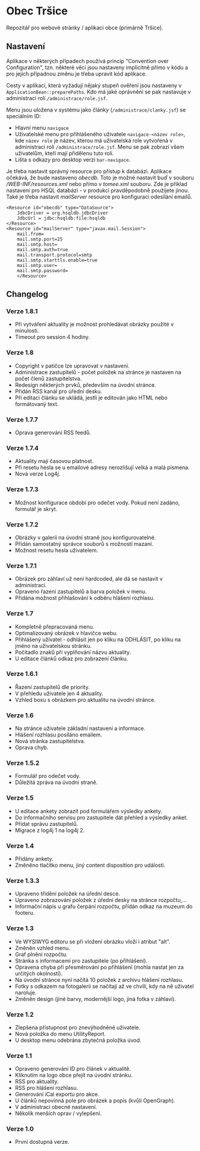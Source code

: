 # Obec Tršice
Repozitář pro webové stránky / aplikaci obce (primárně Tršice).

## Nastavení

Aplikace v některých případech používá princip "Convention over Configuration", tzn. některé věci jsou nastaveny implicitně přímo v kódu a pro jejich případnou změnu je třeba upravit kód aplikace.

Cesty v aplikaci, která vyžadují nějaký stupeň ověření jsou nastaveny v `ApplicationBean::preparePaths`. Kdo má jaké oprávnění se pak nastavuje v administraci rolí `/administrace/role.jsf`.

Menu jsou uložena v systému jako články (`/administrace/clanky.jsf`) se speciálním ID:

* Hlavní menu `navigace`
* Uživatelské menu pro přihlášeného uživatele `navigace-<název role>`, kde `název role` je název, kterou má uživatelská role vytvořená v administraci rolí `/administrace/role.jsf`. Menu se pak zobrazí všem uživatelům, kteří mají přidělenu tuto roli.
* Lišta s odkazy pro desktop verzi `bar-navigace`.

Je třeba nastavit správný resource pro přístup k databázi. Aplikace očekává, že bude nastaveno _obecdb_. Toto je možné nastavit buď v souboru _/WEB-INF/resources.xml_ nebo přímo v _tomee.xml_ souboru. Zde je příklad nastavení pro HSQL databázi - v produkci pravděpodobně použijete jinou. 
Také je třeba nastavit _mailServer_ resource pro konfiguraci odesílání emailů.

```
<Resource id="obecdb" type="DataSource">
    JdbcDriver = org.hsqldb.jdbcDriver
    JdbcUrl = jdbc:hsqldb:file:hsqldb
</Resource>
<Resource id="mailServer" type="javax.mail.Session">
    mail.from=
    mail.smtp.port=25
    mail.smtp.host=
    mail.smtp.auth=true
    mail.transport.protocol=smtp
    mail.smtp.starttls.enable=true
    mail.smtp.user=
    mail.smtp.password=
	</Resource>
```

## Changelog

### Verze 1.8.1

* Při vytváření aktuality je možnost prohledávat obrázky použité v minulosti.
* Timeout pro session 4 hodiny.

### Verze 1.8

* Copyright v patičce lze upravovat v nastavení.
* Administrace zastupitelů - počet položek na stránce je nastaven na počet členů zastupitelstva.
* Redesign některých prvků, především na úvodní stránce.
* Přidán RSS kanál pro úřední desku.
* Při editaci článku se ukládá, jestli je editován jako HTML nebo formátovaný text.

### Verze 1.7.7

* Oprava generování RSS feedů.

### Verze 1.7.4

* Aktuality mají časovou platnost.
* Při resetu hesla se u emailové adresy nerozlišují velká a malá písmena.
* Nová verze Log4j.

### Verze 1.7.3

* Možnost konfigurace období pro odečet vody. Pokud není zadáno, formulář je skryt.

### Verze 1.7.2

* Obrázky v galerii na úvodní straně jsou konfigurovatelné.
* Přidán samostatný správce souborů s možností mazaní.
* Možnost resetu hesla uživatelem.

### Verze 1.7.1

* Obrázek pro záhlaví už není hardcoded, ale dá se nastavit v administraci.
* Opraveno řazení zastupitelů a barva položek v menu.
* Přidána možnost přihlašování k odběru hlášení rozhlasu.

### Verze 1.7

* Kompletně přepracovaná menu.
* Optimalizovaný obrázek v hlavičce webu.
* Přihlášený uživatel - odhlásit jen po kliku na ODHLÁSIT, po kliku na jméno na uživatelskou stránku.
* Počitadlo znaků při vyplňování názvu aktuality.
* U editace článků odkaz pro zobrazení článku.

### Verze 1.6.1

* Řazení zastupitelů dle priority.
* V přehledu uživatele jen 4 aktuality.
* Vzhled boxu s obrázkem pro aktualitu na úvodní stránce.

### Verze 1.6

* Na stránce uživatele základní nastavení a informace.
* Hlášení rozhlasu posíláno emailem.
* Nová stránka zastupitelstva.
* Oprava chyb.

### Verze 1.5.2

* Formulář pro odečet vody.
* Důležitá zpráva na úvodní straně.

### Verze 1.5

* U editace ankety zobrazit pod formulářem výsledky ankety.
* Do informačního servisu pro zastupitele dát přehled a výsledky anket.
* Přidat správu zastupitelů.
* Migrace z log4j 1 na log4j 2.

### Verze 1.4

* Přidány ankety.
* Změněno tlačítko menu, jiný content disposition pro události.

### Verze 1.3.3

* Upraveno třídění položek na úřední desce.
* Upraveno zobrazování položek z úřední desky na stránce rozpočtu,...
* Informační nápis u grafu čerpání rozpočtu, přídán odkaz na muzeum do footeru.

### Verze 1.3

* Ve WYSIWYG editoru se při vložení obrázku vloží i atribut "alt".
* Změněn vzhled menu.
* Graf plnění rozpočtu.
* Stránka s informacemi pro zastupitele (po přihlášení).
* Opravena chyba při přesměrování po přihlášení (mohla nastat jen za určitých okolností).
* Na úvodní stránce nyní načítá 10 položek z archivu hlášení rozhlasu.
* Fotky s odkazem na fotogalerii se načítají až ve chvíli, kdy na ně uživatel naroluje.
* Změněn design (jiné barvy, modernější logo, jiná fotka v záhlaví).

### Verze 1.2

* Zlepšena přístupnost pro znevýhodněné uživatele.
* Nová položka do menu UtilityReport.
* U desktop menu odebrána zbytečná položka úvod.

### Verze 1.1

* Opraveno generování ID pro článek v aktualitě.
* Kliknutím na logo obce přejít na úvodní stránku.
* RSS pro aktuality.
* RSS pro hlášení rozhlasu.
* Generování iCal exportu pro akce.
* U článků nepovinná pole pro obrázek a popis (kvůli OpenGraph).
* V administraci obecné nastavení.
* Několik menších oprav / vylepšení.

### Verze 1.0

* První dostupná verze.


